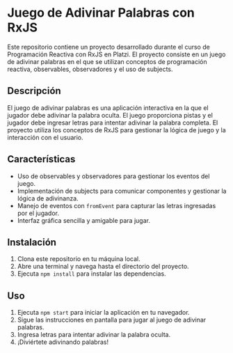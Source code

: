 # Juego de Adivinar Palabras con RxJS

Este repositorio contiene un proyecto desarrollado durante el curso de Programación Reactiva con RxJS en Platzi. El proyecto consiste en un juego de adivinar palabras en el que se utilizan conceptos de programación reactiva, observables, observadores y el uso de subjects.

## Descripción

El juego de adivinar palabras es una aplicación interactiva en la que el jugador debe adivinar la palabra oculta. El juego proporciona pistas y el jugador debe ingresar letras para intentar adivinar la palabra completa. El proyecto utiliza los conceptos de RxJS para gestionar la lógica de juego y la interacción con el usuario.

## Características

- Uso de observables y observadores para gestionar los eventos del juego.
- Implementación de subjects para comunicar componentes y gestionar la lógica de adivinanza.
- Manejo de eventos con `fromEvent` para capturar las letras ingresadas por el jugador.
- Interfaz gráfica sencilla y amigable para jugar.

## Instalación

1. Clona este repositorio en tu máquina local.
2. Abre una terminal y navega hasta el directorio del proyecto.
3. Ejecuta `npm install` para instalar las dependencias.

## Uso

1. Ejecuta `npm start` para iniciar la aplicación en tu navegador.
2. Sigue las instrucciones en pantalla para jugar al juego de adivinar palabras.
3. Ingresa letras para intentar adivinar la palabra oculta.
4. ¡Diviértete adivinando palabras!